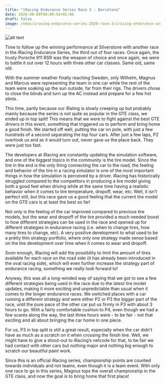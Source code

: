 ```yaml
---
title: "iRacing Endurance Series Race 3 - Barcelona"
date: 2020-08-09T08:09:54+02:00
draft: false
image: /news/iracing-endurance-series-2020-race-3/iracing-endurance-series-2020-race-3.png
---
```

![alt text](/news/iracing-endurance-series-2020-race-3/iracing-endurance-series-2020-race-3.png)

Time to follow up the winning performance at Silverstone with another race in the iRacing Endurance Series, the third out of four races. Once again, the trusty Porsche 911 RSR was the weapon of choice and once again, we were to battle it out over 12 hours with three other car classes. Same old, same old.

With the summer weather finally reaching Sweden, only Wilhelm, Magnus and Marcus were representing the team in one car while the rest of the team were soaking up the sun outside, far from their rigs. The drivers chose to close the blinds and turn up the AC instead and prepare for a few hot stints.

This time, partly because our iRating is slowly creeping up but probably mainly because the series is not quite as popular in the GTE class, we ended up in top split! This means that we were to fight against the best GTE drivers in this event, something that triggered us to perform and bring home a good finish. We started off well, putting the car on pole, with just a few hundreds of a second separating the top four cars. After just a few laps, P2 overtook us and as it would turn out, never gave us the place back. They were just too fast.

The developers at iRacing are constantly updating the simulation software, and one of the biggest topics in the community is the tire model. Since the tire in the end is the only thing connecting the car to the road, the feeling and behavior of the tire in a racing simulator is one of the most important things in how the simulation is perceived by a driver. iRacing has historically struggled compared to the competitors in producing a tire model giving both a good feel when driving while at the same time having a realistic behavior when it comes to tire temperature, dropoff, wear, etc. Well, it isn’t perfect still, but this race gave us a good feeling that the current tire model on the GTE cars is at least the best so far!

Not only is the feeling of the car improved compared to previous tire models, but the wear and dropoff of the tire provided a much needed boost to how different strategies can be used in the race and opened up for different strategies in endurance racing (i.e. when to change tires, how many tires to change, etc). A very positive development to what used to be a pretty thin strategy portfolio, where only one strategy made sense based on the tire development over time when it comes to wear and dropoff.

Soon enough, iRacing will add the possibility to limit the amount of tires available for each race on the road side (it has already been introduced in the oval racing side), which will even further increase the strategy part of endurance racing, something we really look forward to!

Anyway, this was all a long-winded way of saying that we got to see a few different strategies being used in the race due to the latest tire model updates, making it more exciting and unpredictable than usual when it comes to the longer endurance races. We switched places with a car running a different strategy and were either P2 or P3 the bigger part of the race, until the pure pace of the other car put us firmly in P3 with about 3 hours to go. With a fairly comfortable cushion to P4, even though we had a few scares along the way, the last three hours were - to be fair - not that exciting and all about bringing the car home in one piece.

For us, P3 in top split is still a great result, especially when the car didn’t have as much as a scratch on it when crossing the finish line. Well, we might have to give a shout-out to iRacing’s netcode for that, to be fair we had contact with other cars but nothing major and nothing big enough to scratch our beautiful paint work.

Since this is an official iRacing series, championship points are counted towards individuals and not teams, even though it is a team event. With only one race to go in this series, Magnus tops the overall championship in the GTE class, and now the goal is to bring home that first place! 
